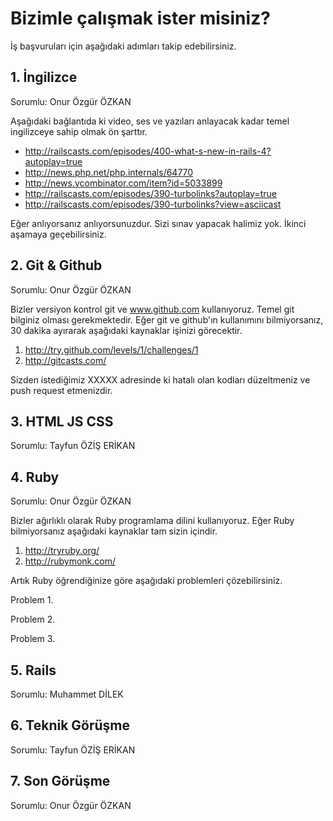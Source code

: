 # Bizimle çalışmak ister misiniz?

İş başvuruları için aşağıdaki adımları takip edebilirsiniz.

## 1. İngilizce

Sorumlu: Onur Özgür ÖZKAN

Aşağıdaki bağlantıda ki video, ses ve yazıları anlayacak kadar temel ingilizceye sahip olmak ön şarttır. 

* http://railscasts.com/episodes/400-what-s-new-in-rails-4?autoplay=true
* http://news.php.net/php.internals/64770 
* http://news.ycombinator.com/item?id=5033899
* http://railscasts.com/episodes/390-turbolinks?autoplay=true
* http://railscasts.com/episodes/390-turbolinks?view=asciicast

Eğer anlıyorsanız anlıyorsunuzdur. Sizi sınav yapacak halimiz yok. İkinci aşamaya geçebilirsiniz.

## 2. Git & Github

Sorumlu: Onur Özgür ÖZKAN

Bizler versiyon kontrol git ve www.github.com kullanıyoruz. Temel git bilginiz olması gerekmektedir. Eğer git ve github'ın kullanımını bilmiyorsanız, 30 dakika ayırarak aşağıdaki kaynaklar işinizi görecektir.

1. http://try.github.com/levels/1/challenges/1
2. http://gitcasts.com/

Sizden istediğimiz XXXXX adresinde ki hatalı olan kodları düzeltmeniz ve push request etmenizdir.

## 3. HTML JS CSS

Sorumlu: Tayfun ÖZİŞ ERİKAN

## 4. Ruby

Sorumlu: Onur Özgür ÖZKAN

Bizler ağırlıklı olarak Ruby programlama dilini kullanıyoruz. Eğer Ruby bilmiyorsanız aşağıdaki kaynaklar tam sizin içindir.

1. http://tryruby.org/
2. http://rubymonk.com/

Artık Ruby öğrendiğinize göre aşağıdaki problemleri çözebilirsiniz.

Problem 1.

Problem 2.

Problem 3.

## 5. Rails

Sorumlu: Muhammet DİLEK

## 6. Teknik Görüşme

Sorumlu: Tayfun ÖZİŞ ERİKAN

## 7. Son Görüşme

Sorumlu: Onur Özgür ÖZKAN



